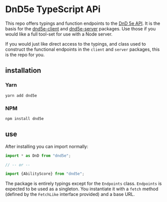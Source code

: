 # DnD5e TypeScript APi

This repo offers typings and function endpoints to the [DnD 5e API](http://www.dnd5eapi.co/).  It is the basis for the [dnd5e-client](https://github.com/SandyGifford/dnd5e-client) and [dnd5e-server](https://github.com/SandyGifford/dnd5e-server) packages.  Use those if you would like a full tool-set for use with a Node server.

If you would just like direct access to the typings, and class used to construct the functional endpoints in the `client` and `server` packages, this is the repo for you.

## installation

### Yarn
```
yarn add dnd5e
```

### NPM
```
npm install dnd5e
```

## use

After installing you can import normally:

```typescript
import * as DnD from "dnd5e";

// -- or --

import {AbilityScore} from "dnd5e";
```

The package is entirely typings except for the `Endpoints` class.  `Endpoints` is expected to be used as a singleton.  You instantiate it with a `fetch` method (defined by the `FetchLike` interface provided) and a base URL.